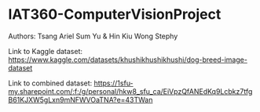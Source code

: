 # IAT360-ComputerVisionProject
Authors: Tsang Ariel Sum Yu & Hin Kiu Wong Stephy

Link to Kaggle dataset: 
https://www.kaggle.com/datasets/khushikhushikhushi/dog-breed-image-dataset

Link to combined dataset: 
https://1sfu-my.sharepoint.com/:f:/g/personal/hkw8_sfu_ca/EiVpzQfANEdKq9Lcbkz7tfgB61KJXW5gLxn9mNFWVOaTNA?e=43TWan
